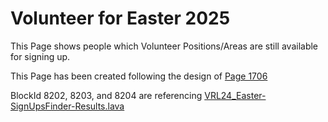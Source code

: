 # Volunteer for Easter 2025
This Page shows people which Volunteer Positions/Areas are still available for signing up.

This Page has been created following the design of [Page 1706](../PageId_1706/README.md)

BlockId 8202, 8203, and 8204 are referencing [VRL24_Easter-SignUpsFinder-Results.lava](../../LavaFiles/VRL_SignUps-Easter/VRL24_Easter-SignUpsFinder-Results.lava)